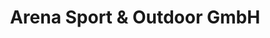 ---
title: "Arena Sport & Outdoor GmbH"
url: /buochs/arena-sport-und-outdoor-gmbh/
shop: Kleidung
---